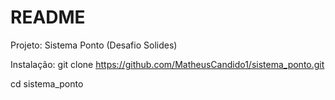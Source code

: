 # README

Projeto: Sistema Ponto (Desafio Solides)

Instalação:
git clone https://github.com/MatheusCandido1/sistema_ponto.git

cd sistema_ponto


